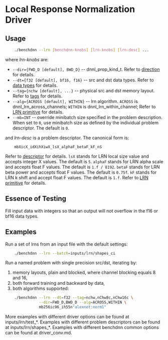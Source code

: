 # Local Response Normalization Driver

## Usage
``` sh
    ./benchdnn --lrn [benchdnn-knobs] [lrn-knobs] [lrn-desc] ...
```

where *lrn-knobs* are:

 - `--dir={FWD_D [default], BWD_D}` -- dnnl_prop_kind_t.
            Refer to [direction](knobs_dir.md) for details.
 - `--dt={f32 [default], bf16, f16}` -- src and dst data types.
            Refer to [data types](knobs_dt.md) for details.
 - `--tag={nchw [default], ...}` -- physical src and dst memory layout.
            Refer to [tags](knobs_tag.md) for details.
 - `--alg={ACROSS [default], WITHIN}` -- lrn algorithm.
            `ACROSS` is dnnl_lrn_across_channels;
            `WITHIN` is dnnl_lrn_within_channel;
            Refer to [LRN primitive](https://oneapi-src.github.io/oneDNN/dev_guide_lrn.html)
            for details.
 - `--mb=INT` -- override minibatch size specified in the problem description.
             When set to `0`, use minibatch size as defined by the individual
             problem descriptor. The default is `0`.

and *lrn-desc* is a problem descriptor. The canonical form is:
```
    mbXicX_idXihXiwX_lsX_alphaF_betaF_kF_nS
```
Refer to [descriptor](knobs_desc.md) for details. `lsX` stands for LRN local
size value and accepts integer X values. The default is `5`. `alphaF` stands for
LRN alpha scale and accepts float F values. The default is `1.f / 8192`. `betaF`
stands for LRN beta power and accepts float F values. The default is `0.75f`.
`kF` stands for LRN k shift and accept float F values. The default is `1.f`.
Refer to [LRN primitive](https://oneapi-src.github.io/oneDNN/dev_guide_lrn.html)
for details.

## Essence of Testing
Fill input data with integers so that an output will not overflow in the f16 or
bf16 data types.


## Examples

Run a set of lrns from an input file with the default settings:
``` sh
    ./benchdnn --lrn --batch=inputs/lrn/shapes_ci
```

Run a named problem with single precision src/dst, iterating by:
1) memory layouts, plain and blocked, where channel blocking equals 8 and 16,
2) both forward training and backward by data,
3) both algorithms supported:
``` sh
    ./benchdnn --lrn --dt=f32 --tag=nchw,nChw8c,nChw16c \
               --dir=FWD_D,BWD_D --alg=ACROSS,WITHIN \
               mb256ic96_ih55n"alexnet:norm1"
```

More examples with different driver options can be found at inputs/lrn/test_\*.
Examples with different problem descriptors can be found at
inputs/lrn/shapes_\*. Examples with different benchdnn common options can be
found at driver_conv.md.
